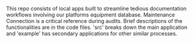 This repo consists of local apps built to streamline tedious documentation workflows involving our platforms equipment database. Maintenance Connection is a critical reference during audits. 
Brief descriptions of the functionalities are in the code files.    'src' breaks down the main application and 'example' has secondary applications for other similar processes. 

